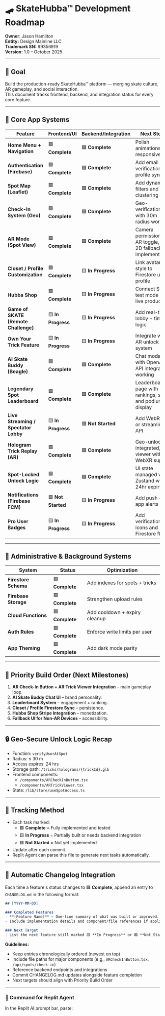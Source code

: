 # 🛹 SkateHubba™ Development Roadmap
**Owner:** Jason Hamilton  
**Entity:** Design Mainline LLC  
**Trademark SN:** 99356919  
**Version:** 1.0 – October 2025  

---

## 🎯 Goal
Build the production-ready SkateHubba™ platform — merging skate culture, AR gameplay, and social interaction.  
This document tracks frontend, backend, and integration status for every core feature.

---

## 🧩 Core App Systems

| Feature | Frontend/UI | Backend/Integration | Next Steps |
|----------|--------------|--------------------|-------------|
| **Home Menu + Navigation** | 🟩 **Complete** | 🟩 **Complete** | Polish animations and responsiveness |
| **Authentication (Firebase)** | 🟩 **Complete** | 🟩 **Complete** | Add email verification and profile sync |
| **Spot Map (Leaflet)** | 🟩 **Complete** | 🟩 **Complete** | Add dynamic filters and clustering |
| **Check-In System (Geo)** | 🟩 **Complete** | 🟩 **Complete** | Geo-verification with 30m radius working |
| **AR Mode (Spot View)** | 🟩 **Complete** | 🟩 **Complete** | Camera permissions, AR toggle, and 2D fallback implemented |
| **Closet / Profile Customization** | 🟩 **Complete** | 🟨 **In Progress** | Link avatar + style to Firestore user profile |
| **Hubba Shop** | 🟩 **Complete** | 🟨 **In Progress** | Connect Stripe test mode + live products |
| **Game of SKATE (Remote Challenge)** | 🟨 **In Progress** | 🟨 **In Progress** | Add real-time lobby + timer logic |
| **Own Your Trick Feature** | 🟨 **In Progress** | 🟨 **In Progress** | Integrate with AR unlock system |
| **AI Skate Buddy (Beagle)** | 🟩 **Complete** | 🟩 **Complete** | Chat modal with OpenAI API integration working |
| **Legendary Spot Leaderboard** | 🟩 **Complete** | 🟩 **Complete** | Leaderboard page with rankings, stats, and podium display |
| **Live Streaming / Spectator Lobby** | 🟨 **In Progress** | 🟥 **Not Started** | Add WebRTC or streaming API |
| **Hologram Trick Replay (AR)** | 🟩 **Complete** | 🟩 **Complete** | Geo-unlock integrated, AR viewer with WebXR support |
| **Spot-Locked Unlock Logic** | 🟩 **Complete** | 🟩 **Complete** | UI state managed via Zustand with 24hr expiry |
| **Notifications (Firebase FCM)** | 🟥 **Not Started** | 🟨 **In Progress** | Add push + in-app alerts |
| **Pro User Badges** | 🟨 **In Progress** | 🟨 **In Progress** | Add verification icons and Firestore flag |

---

## 🧠 Administrative & Background Systems

| System | Status | Optimization |
|--------|---------|--------------|
| **Firestore Schema** | 🟩 **Complete** | Add indexes for spots + tricks |
| **Firebase Storage** | 🟩 **Complete** | Strengthen upload rules |
| **Cloud Functions** | 🟩 **Complete** | Add cooldown + expiry cleanup |
| **Auth Rules** | 🟩 **Complete** | Enforce write limits per user |
| **App Theming** | 🟩 **Complete** | Add dark mode parity |

---

## 🚀 Priority Build Order (Next Milestones)
1. **AR Check-In Button + AR Trick Viewer Integration** – main gameplay loop.  
2. **AI Skate Buddy Chat UI** – brand personality.  
3. **Leaderboard System** – engagement + ranking.  
4. **Closet / Profile Firestore Sync** – persistence.  
5. **Hubba Shop Stripe Integration** – monetization.  
6. **Fallback UI for Non-AR Devices** – accessibility.

---

## 🔒 Geo-Secure Unlock Logic Recap
- Function: `verifyUserAtSpot`  
- Radius: ≤ 30 m  
- Access expires: 24 hrs  
- Storage path: `/tricks/holograms/{trickId}.glb`  
- Frontend components:  
  - `/components/ARCheckInButton.tsx`  
  - `/components/ARTrickViewer.tsx`  
- State: `/lib/store/useSpotAccess.ts`  

---

## 🧾 Tracking Method
- Each task marked:
  - 🟩 **Complete** = Fully implemented and tested
  - 🟨 **In Progress** = Partially built or needs backend integration
  - 🟥 **Not Started** = Not yet implemented
- Update after each commit.  
- Replit Agent can parse this file to generate next tasks automatically.  

---

## 🧾 Automatic Changelog Integration

Each time a feature's status changes to 🟩 **Complete**, append an entry to `CHANGELOG.md` in the following format:

```markdown
## [YYYY-MM-DD]

### Completed Features
- **[Feature Name]** – One-line summary of what was built or improved.
- Include implementation details and component/file references if applicable.

### Next Target
- List the next feature still marked 🟨 **In Progress** or 🟥 **Not Started** in project-roadmap.md.
```

**Guidelines:**
- Keep entries chronologically ordered (newest on top)
- Include file paths for major components (e.g., `ARCheckInButton.tsx`, `/api/spots/check-in`)
- Reference backend endpoints and integrations
- Commit CHANGELOG.md updates alongside feature completion
- Next targets should align with Priority Build Order

---

### 🔄 Command for Replit Agent
In the Replit AI prompt bar, paste:
